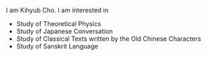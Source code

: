 <script src="https://cdnjs.cloudflare.com/ajax/libs/mathjax/2.7.5/MathJax.js?config=TeX-MML-AM_CHTML" type="text/javascript"></script>
I am Kihyub Cho. I am interested in
* Study of Theoretical Physics
* Study of Japanese Conversation
* Study of Classical Texts written by the Old Chinese Characters
* Study of Sanskrit Language
